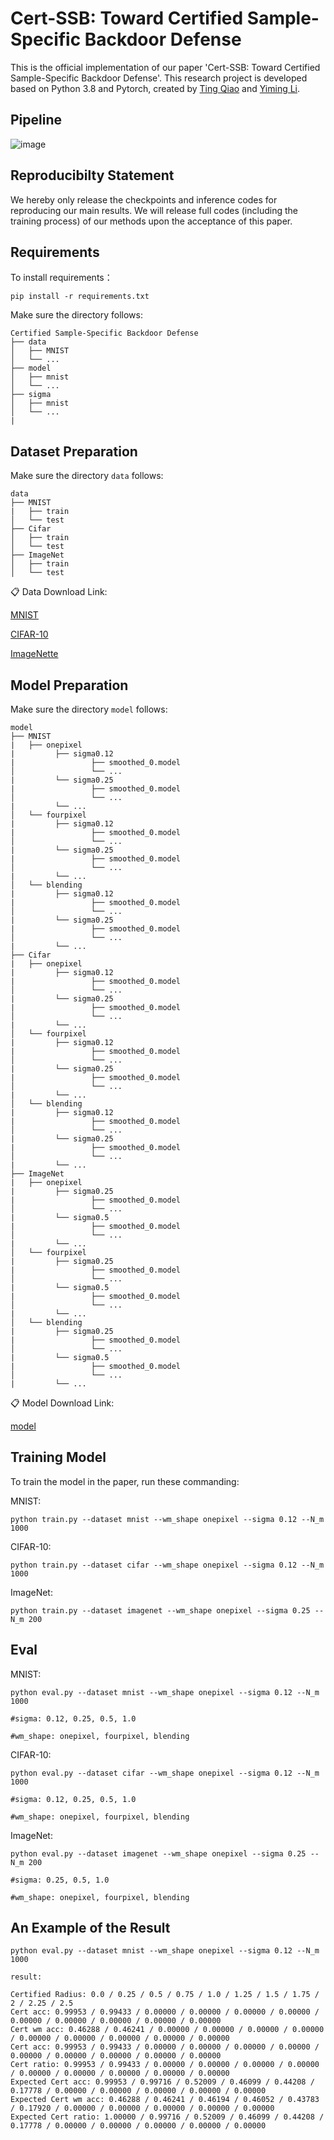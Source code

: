 # Cert-SSB: Toward Certified  Sample-Specific  Backdoor Defense

This is the official implementation of our paper 'Cert-SSB: Toward Certified Sample-Specific Backdoor Defense'. This research project is developed based on Python 3.8 and Pytorch, created by [Ting Qiao](https://github.com/NcepuQiaoTing) and [Yiming Li](https://liyiming.tech/).

Pipeline
-
![image](https://github.com/user-attachments/assets/3cf55f2d-3673-44fa-b09d-52e6aaee26b4)

Reproducibilty Statement
-
We hereby only release the checkpoints and inference codes for reproducing our main results. We will release full codes (including the training process) of our methods upon the acceptance of this paper.

Requirements
-
To install requirements：

```
pip install -r requirements.txt
```

Make sure the directory follows:
```
Certified Sample-Specific Backdoor Defense
├── data
│   ├── MNIST
│   └── ...
├── model
│   ├── mnist
│   └── ...
├── sigma
│   ├── mnist
│   └── ...
|
```
Dataset Preparation
-
Make sure the directory `data` follows:
```
data
├── MNIST
|   ├── train
│   └── test
├── Cifar 
│   ├── train
│   └── test
├── ImageNet 
│   ├── train
│   └── test
```
📋 Data Download Link:

[MNIST]()

[CIFAR-10](https://www.cs.toronto.edu/~kriz/cifar.html)

[ImageNette]()


Model Preparation
-
Make sure the directory `model` follows:
```
model
├── MNIST
|   ├── onepixel
|         ├── sigma0.12
|                 ├── smoothed_0.model
│                 └── ...
|         └── sigma0.25
|                 ├── smoothed_0.model
│                 └── ...
|         └── ...
│   └── fourpixel
|         ├── sigma0.12
|                 ├── smoothed_0.model
│                 └── ...
|         └── sigma0.25
|                 ├── smoothed_0.model
│                 └── ...
|         └── ...
│   └── blending
|         ├── sigma0.12
|                 ├── smoothed_0.model
│                 └── ...
|         └── sigma0.25
|                 ├── smoothed_0.model
│                 └── ...
|         └── ...
├── Cifar 
|   ├── onepixel
|         ├── sigma0.12
|                 ├── smoothed_0.model
│                 └── ...
|         └── sigma0.25
|                 ├── smoothed_0.model
│                 └── ...
|         └── ...
│   └── fourpixel
|         ├── sigma0.12
|                 ├── smoothed_0.model
│                 └── ...
|         └── sigma0.25
|                 ├── smoothed_0.model
│                 └── ...
|         └── ...
│   └── blending
|         ├── sigma0.12
|                 ├── smoothed_0.model
│                 └── ...
|         └── sigma0.25
|                 ├── smoothed_0.model
│                 └── ...
|         └── ...
├── ImageNet 
|   ├── onepixel
|         ├── sigma0.25
|                 ├── smoothed_0.model
│                 └── ...
|         └── sigma0.5
|                 ├── smoothed_0.model
│                 └── ...
|         └── ...
│   └── fourpixel
|         ├── sigma0.25
|                 ├── smoothed_0.model
│                 └── ...
|         └── sigma0.5
|                 ├── smoothed_0.model
│                 └── ...
|         └── ...
│   └── blending
|         ├── sigma0.25
|                 ├── smoothed_0.model
│                 └── ...
|         └── sigma0.5
|                 ├── smoothed_0.model
│                 └── ...
|         └── ...
```

📋 Model Download Link:

[model](https://www.dropbox.com/scl/fo/c6ra1l0kmnqutaxstz9zf/ADDuE5wHsSbC-1Ic25YhrSE?rlkey=zusj65tv9nmun1ddq8cu5pxrm&st=04dy11i4&dl=0)

Training  Model
-
To train the  model in the paper, run these commanding:

MNIST:

```
python train.py --dataset mnist --wm_shape onepixel --sigma 0.12 --N_m 1000
```

CIFAR-10:

```
python train.py --dataset cifar --wm_shape onepixel --sigma 0.12 --N_m 1000
```

ImageNet:

```
python train.py --dataset imagenet --wm_shape onepixel --sigma 0.25 --N_m 200
```

Eval
-
MNIST:

```
python eval.py --dataset mnist --wm_shape onepixel --sigma 0.12 --N_m 1000

#sigma: 0.12, 0.25, 0.5, 1.0

#wm_shape: onepixel, fourpixel, blending
```

CIFAR-10:

```
python eval.py --dataset cifar --wm_shape onepixel --sigma 0.12 --N_m 1000

#sigma: 0.12, 0.25, 0.5, 1.0

#wm_shape: onepixel, fourpixel, blending
```

ImageNet:

```
python eval.py --dataset imagenet --wm_shape onepixel --sigma 0.25 --N_m 200

#sigma: 0.25, 0.5, 1.0

#wm_shape: onepixel, fourpixel, blending
```

An Example of the Result
-
```
python eval.py --dataset mnist --wm_shape onepixel --sigma 0.12 --N_m 1000

result:

Certified Radius: 0.0 / 0.25 / 0.5 / 0.75 / 1.0 / 1.25 / 1.5 / 1.75 / 2 / 2.25 / 2.5
Cert acc: 0.99953 / 0.99433 / 0.00000 / 0.00000 / 0.00000 / 0.00000 / 0.00000 / 0.00000 / 0.00000 / 0.00000 / 0.00000
Cert wm acc: 0.46288 / 0.46241 / 0.00000 / 0.00000 / 0.00000 / 0.00000 / 0.00000 / 0.00000 / 0.00000 / 0.00000 / 0.00000
Cert acc: 0.99953 / 0.99433 / 0.00000 / 0.00000 / 0.00000 / 0.00000 / 0.00000 / 0.00000 / 0.00000 / 0.00000 / 0.00000
Cert ratio: 0.99953 / 0.99433 / 0.00000 / 0.00000 / 0.00000 / 0.00000 / 0.00000 / 0.00000 / 0.00000 / 0.00000 / 0.00000
Expected Cert acc: 0.99953 / 0.99716 / 0.52009 / 0.46099 / 0.44208 / 0.17778 / 0.00000 / 0.00000 / 0.00000 / 0.00000 / 0.00000
Expected Cert wm acc: 0.46288 / 0.46241 / 0.46194 / 0.46052 / 0.43783 / 0.17920 / 0.00000 / 0.00000 / 0.00000 / 0.00000 / 0.00000
Expected Cert ratio: 1.00000 / 0.99716 / 0.52009 / 0.46099 / 0.44208 / 0.17778 / 0.00000 / 0.00000 / 0.00000 / 0.00000 / 0.00000
```






